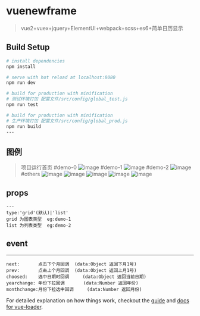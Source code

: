 # vuenewframe

> vue2+vuex+jquery+ElementUI+webpack+scss+es6+简单日历显示

## Build Setup

``` bash
# install dependencies
npm install

# serve with hot reload at localhost:8080
npm run dev

# build for production with minification
# 测试环境打包 配置文件/src/config/global_test.js
npm run test

# build for production with minification
# 生产环境打包 配置文件/src/config/global_prod.js
npm run build
---
```
## 图例
>项目运行首页
	#demo-0
![image](https://github.com/zfdai/vueFrame-datetimeshow/raw/master/screenshots/demo-0.png)
	#demo-1
![image](https://github.com/zfdai/vueFrame-datetimeshow/raw/master/screenshots/demo-1.png)
	#demo-2
![image](https://github.com/zfdai/vueFrame-datetimeshow/raw/master/screenshots/demo-2.png)
	#others
![image](https://github.com/zfdai/vueFrame-datetimeshow/raw/master/screenshots/demo-3.png)
![image](https://github.com/zfdai/vueFrame-datetimeshow/raw/master/screenshots/demo-4.png)
![image](https://github.com/zfdai/vueFrame-datetimeshow/raw/master/screenshots/demo-5.png)
![image](https://github.com/zfdai/vueFrame-datetimeshow/raw/master/screenshots/demo-6.png)
![image](https://github.com/zfdai/vueFrame-datetimeshow/raw/master/screenshots/demo-7.png)
## props
```
---
type:'grid'(默认)|'list' 
grid 为图表类型 	eg:demo-1
list 为列表类型	eg:demo-2
```
## event
---
```
next:		点击下个月回调	 (data:Object 返回下月1号)    
prev:		点击上个月回调	 (data:Object 返回上月1号)	 
choosed:	选中日期时回调     (data:Object 返回当前日期)	
yearchange:	年份下拉回调		 (data:Number 返回年份)		
monthchange:月份下拉选中回调	 (data:Number 返回月份)
```

For detailed explanation on how things work, checkout the [guide](http://vuejs-templates.github.io/webpack/) and [docs for vue-loader](http://vuejs.github.io/vue-loader).
